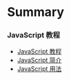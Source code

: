# Summary

### JavaScript 教程

* [JavaScript 教程](README.md)
* [JavaScript 简介](js-intro.md) 
* [JavaScript 用法](js-howto.md) 



